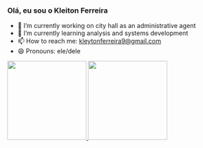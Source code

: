 ### Olá, eu sou o Kleiton Ferreira

- 🔭 I’m currently working on city hall as an administrative agent
- 🌱 I’m currently learning analysis and systems development
- 📫 How to reach me: kleytonferreira9@gmail.com
- 😄 Pronouns: ele/dele


<dev>
  <a href="https://github.com/Kleiton3023249">
  <img height="180em" src="https://github-readme-stats.vercel.app/api?username=Kleiton3023249&show_icons=true&theme=dark"/>
  <img height="180em" src="https://github-readme-stats.vercel.app/api/top-langs/?username=Kleiton3023249&show_icons=true&theme=dark&hide_progress=true"/>
</dev>
